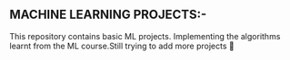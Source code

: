 ## MACHINE LEARNING PROJECTS:-
 This repository contains basic ML projects. Implementing the algorithms learnt from the ML course.Still trying to add more projects 🤗

